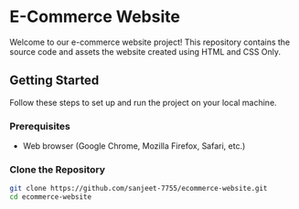 # E-Commerce Website

Welcome to our e-commerce website project! This repository contains the source code and assets the website created using HTML and CSS Only.

## Getting Started

Follow these steps to set up and run the project on your local machine.

### Prerequisites

- Web browser (Google Chrome, Mozilla Firefox, Safari, etc.)

### Clone the Repository

```bash
git clone https://github.com/sanjeet-7755/ecommerce-website.git
cd ecommerce-website

